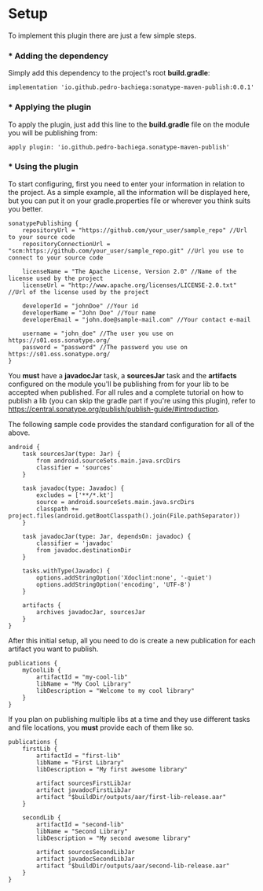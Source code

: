# Setup

To implement this plugin there are just a few simple steps.

### * Adding the dependency

Simply add this dependency to the project's root **build.gradle**:
```
implementation 'io.github.pedro-bachiega:sonatype-maven-publish:0.0.1'
```

### * Applying the plugin

To apply the plugin, just add this line to the **build.gradle** file on the module you will be publishing from:
```
apply plugin: 'io.github.pedro-bachiega.sonatype-maven-publish'
```

### * Using the plugin

To start configuring, first you need to enter your information in relation to the project.
As a simple example, all the information will be displayed here, but you can put it on your gradle.properties file or wherever you think suits you better.
```
sonatypePublishing {
    repositoryUrl = "https://github.com/your_user/sample_repo" //Url to your source code
    repositoryConnectionUrl = "scm:https://github.com/your_user/sample_repo.git" //Url you use to connect to your source code

    licenseName = "The Apache License, Version 2.0" //Name of the license used by the project
    licenseUrl = "http://www.apache.org/licenses/LICENSE-2.0.txt" //Url of the license used by the project

    developerId = "johnDoe" //Your id
    developerName = "John Doe" //Your name
    developerEmail = "john.doe@sample-mail.com" //Your contact e-mail

    username = "john_doe" //The user you use on https://s01.oss.sonatype.org/
    password = "password" //The password you use on https://s01.oss.sonatype.org/
}
```

You **must** have a **javadocJar** task, a **sourcesJar** task and the **artifacts** configured on the module
you'll be publishing from for your lib to be accepted when published.
For all rules and a complete tutorial on how to publish a lib (you can skip the gradle part if you're using this plugin),
refer to https://central.sonatype.org/publish/publish-guide/#introduction.

The following sample code provides the standard configuration for all of the above.
```
android {
    task sourcesJar(type: Jar) {
        from android.sourceSets.main.java.srcDirs
        classifier = 'sources'
    }

    task javadoc(type: Javadoc) {
        excludes = ['**/*.kt']
        source = android.sourceSets.main.java.srcDirs
        classpath += project.files(android.getBootClasspath().join(File.pathSeparator))
    }

    task javadocJar(type: Jar, dependsOn: javadoc) {
        classifier = 'javadoc'
        from javadoc.destinationDir
    }

    tasks.withType(Javadoc) {
        options.addStringOption('Xdoclint:none', '-quiet')
        options.addStringOption('encoding', 'UTF-8')
    }

    artifacts {
        archives javadocJar, sourcesJar
    }
}
```

After this initial setup, all you need to do is create a new publication for each artifact you want to publish.
```
publications {
    myCoolLib {
        artifactId = "my-cool-lib"
        libName = "My Cool Library"
        libDescription = "Welcome to my cool library"
    }
}
```

If you plan on publishing multiple libs at a time and they use different tasks and file locations,
you **must** provide each of them like so.
```
publications {
    firstLib {
        artifactId = "first-lib"
        libName = "First Library"
        libDescription = "My first awesome library"

        artifact sourcesFirstLibJar
        artifact javadocFirstLibJar
        artifact "$buildDir/outputs/aar/first-lib-release.aar"
    }

    secondLib {
        artifactId = "second-lib"
        libName = "Second Library"
        libDescription = "My second awesome library"

        artifact sourcesSecondLibJar
        artifact javadocSecondLibJar
        artifact "$buildDir/outputs/aar/second-lib-release.aar"
    }
}
```

